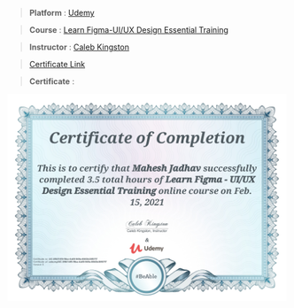 
> **Platform** : [Udemy](https://www.udemy.com/)

> **Course** : [Learn Figma-UI/UX Design Essential Training](https://www.udemy.com/course/learn-figma/)

> **Instructor** : [Caleb Kingston]()

> <a target="_blank" href="https://udemy-certificate.s3.amazonaws.com/image/UC-3f6414f5-f5ba-4a00-949a-8843b35f07f7.jpg">Certificate Link</a>

> **Certificate** : 

<img src="./Certificates/Udemy/FigmaUiUx.jpg">
